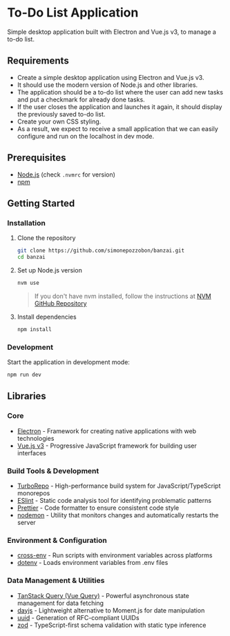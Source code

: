 # To-Do List Application

Simple desktop application built with Electron and Vue.js v3, to manage a to-do list.

## Requirements

- Create a simple desktop application using Electron and Vue.js v3.
- It should use the modern version of Node.js and other libraries.
- The application should be a to-do list where the user can add new tasks and put a checkmark for already done tasks.
- If the user closes the application and launches it again, it should display the previously saved to-do list.
- Create your own CSS styling.
- As a result, we expect to receive a small application that we can easily configure and run on the localhost in dev mode.

## Prerequisites

- [Node.js](https://nodejs.org/en) (check `.nvmrc` for version)
- [npm](https://www.npmjs.com/)

## Getting Started

### Installation

1. Clone the repository

   ```bash
   git clone https://github.com/simonepozzobon/banzai.git
   cd banzai
   ```

2. Set up Node.js version

   ```bash
   nvm use
   ```

   > If you don't have nvm installed, follow the instructions at [NVM GitHub Repository](https://github.com/nvm-sh/nvm?tab=readme-ov-file#install--update-script)

3. Install dependencies
   ```bash
   npm install
   ```

### Development

Start the application in development mode:

```bash
npm run dev
```

## Libraries

### Core

- [Electron](https://www.electronjs.org/) - Framework for creating native applications with web technologies
- [Vue.js v3](https://v3.vuejs.org/) - Progressive JavaScript framework for building user interfaces

### Build Tools & Development

- [TurboRepo](https://turbo.build/) - High-performance build system for JavaScript/TypeScript monorepos
- [ESlint](https://eslint.org/) - Static code analysis tool for identifying problematic patterns
- [Prettier](https://prettier.io/) - Code formatter to ensure consistent code style
- [nodemon](https://nodemon.io/) - Utility that monitors changes and automatically restarts the server

### Environment & Configuration

- [cross-env](https://www.npmjs.com/package/cross-env) - Run scripts with environment variables across platforms
- [dotenv](https://www.npmjs.com/package/dotenv) - Loads environment variables from .env files

### Data Management & Utilities

- [TanStack Query (Vue Query)](https://tanstack.com/query/v5/docs/framework/vue/overview) - Powerful asynchronous state management for data fetching
- [dayjs](https://day.js.org/) - Lightweight alternative to Moment.js for date manipulation
- [uuid](https://www.npmjs.com/package/uuid) - Generation of RFC-compliant UUIDs
- [zod](https://zod.dev/) - TypeScript-first schema validation with static type inference
